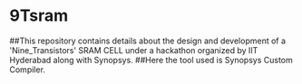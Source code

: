 # 9Tsram
##This repository contains details about the design and development of a 'Nine_Transistors' SRAM CELL under a hackathon organized by IIT Hyderabad along with Synopsys.
##Here the tool used is Synopsys Custom Compiler.
